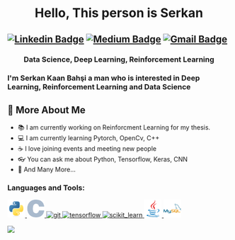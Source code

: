 <h1 align="center">Hello, This person is Serkan</h1>

[![Linkedin Badge](https://img.shields.io/badge/-serkankaanbahsi-blue?style=flat-square&logo=Linkedin&logoColor=white&link=https://www.linkedin.com/in/serkan-kaan-bahsi/)](https://www.linkedin.com/in/serkan-kaan-bahsi/) [![Medium Badge](https://img.shields.io/badge/-@srknbhs-03a57a?style=flat-square&labelColor=000000&logo=Medium&link=https://medium.com/@srknbhs/)](https://medium.com/@srknbhs/)
[![Gmail Badge](https://img.shields.io/badge/-serkankaanbahsi@gmail.com-c14438?style=flat-square&logo=Gmail&logoColor=white&link=mailto:serkankaanbahsi@gmail.com)](mailto:serkankaanbahsi@gmail.com)
---

<h3 align="center">Data Science, Deep Learning, Reinforcement Learning</h3>

### I'm Serkan Kaan Bahşi a man who is interested in Deep Learning, Reinforcement Learning and Data Science

## 🧐 More About Me

- 📚 I am currently working on Reinforcment Learning for my thesis.
- 💻 I am currently learning Pytorch, OpenCv, C++
- ☕ I love joining events and meeting new people
- 👓 You can ask me about Python, Tensorflow, Keras, CNN
- 👺 And Many More...

<h3 align="left">Languages and Tools:</h3>
<p align="left"> <a href="https://www.python.org" target="_blank"> <img src="https://raw.githubusercontent.com/devicons/devicon/master/icons/python/python-original.svg" alt="python" width="40" height="40"/> </a> <a href="https://www.cprogramming.com/" target="_blank"> <img src="https://raw.githubusercontent.com/devicons/devicon/master/icons/c/c-original.svg" alt="c" width="40" height="40"/> </a> 
<a href="https://git-scm.com/" target="_blank"> <img src="https://www.vectorlogo.zone/logos/git-scm/git-scm-icon.svg" alt="git" width="40" height="40"/> </a> <a href="https://www.tensorflow.org" target="_blank"> <img src="https://www.vectorlogo.zone/logos/tensorflow/tensorflow-icon.svg" alt="tensorflow" width="40" height="40"/> </a> <a href="https://scikit-learn.org/" target="_blank"> <img src="https://upload.wikimedia.org/wikipedia/commons/0/05/Scikit_learn_logo_small.svg" alt="scikit_learn" width="40" height="40"/> </a> <a href="https://www.java.com" target="_blank"> <img src="https://raw.githubusercontent.com/devicons/devicon/master/icons/java/java-original.svg" alt="java" width="40" height="40"/> </a> <a href="https://www.mysql.com/" target="_blank"> <img src="https://raw.githubusercontent.com/devicons/devicon/master/icons/mysql/mysql-original-wordmark.svg" alt="mysql" width="40" height="40"/> </a> </p>

<a href="https://github.com/SerkanKaanBahsi/github-readme-stats">
  <img align="center" src="https://github-readme-stats.vercel.app/api?username=SerkanKaanBahsi&show_icons=true&theme=radical" />
</a>
